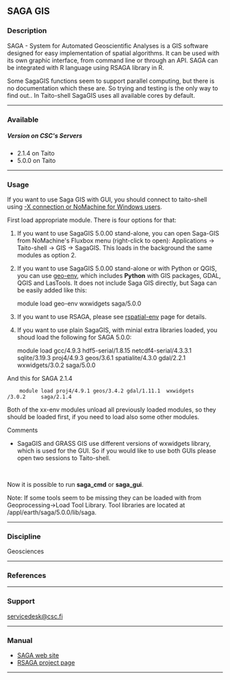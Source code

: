 ## SAGA GIS

### Description

SAGA - System for Automated Geoscientific Analyses is a GIS software designed for easy implementation of spatial algorithms. It can be used with its own graphic interface, from command line or through an API. SAGA can be integrated with R language using RSAGA library in R.

Some SagaGIS functions seem to support parallel computing, but there is no documentation which these are. So trying and testing is the only way to find out.. In Taito-shell SagaGIS uses all available cores by default.

* * *

### Available

##### Version on CSC's Servers

*   2.1.4 on Taito
*   5.0.0 on Taito

* * *

### Usage

If you want to use Saga GIS with GUI, you should connect to taito-shell using [\-X connection or NoMachine for Windows users](https://research.csc.fi/csc-guide-connecting-the-servers-of-csc).

First load appropriate module. There is four options for that:

1) If you want to use SagaGIS 5.0.00 stand-alone, you can open Saga-GIS from NoMachine's Fluxbox menu (right-click to open): Applications -> Taito-shell -> GIS -> SagaGIS. This loads in the background the same modules as option 2.

2) If you want to use SagaGIS 5.0.00 stand-alone or with Python or QGIS, you can use [geo-env](https://research.csc.fi/-/geo-env), which includes **Python** with GIS packages, GDAL, QGIS and LasTools.  It does not include Saga GIS directly, but Saga can be easily added like this:

    module load geo-env wxwidgets saga/5.0.0

3) If you want to use RSAGA, please see [rspatial-env](https://research.csc.fi/-/rspatial-env) page for details.

4) If you want to use plain SagaGIS, with minial extra libraries loaded, you shoud load the following for SAGA 5.0.0:

    module load gcc/4.9.3 hdf5-serial/1.8.15 netcdf4-serial/4.3.3.1 sqlite/3.19.3 proj4/4.9.3 geos/3.6.1 spatialite/4.3.0 gdal/2.2.1 wxwidgets/3.0.2 saga/5.0.0

And this for SAGA 2.1.4

        module load proj4/4.9.1 geos/3.4.2 gdal/1.11.1  wxwidgets    /3.0.2     saga/2.1.4

Both of the xx-env modules unload all previously loaded modules, so they should be loaded first, if you need to load also some other modules.

Comments

*   SagaGIS and GRASS GIS use different versions of wxwidgets library, which is used for the GUI. So if you would like to use both GUIs please open two sessions to Taito-shell.

 

Now it is possible to run **saga\_cmd** or **saga\_gui**.

Note: If some tools seem to be missing they can be loaded with from Geoprocessing->Load Tool Library. Tool libraries are located at /appl/earth/saga/5.0.0/lib/saga.

* * *

### Discipline

Geosciences  

* * *

### References

* * *

### Support

servicedesk@csc.fi

* * *

### Manual

*   [SAGA web site](http://www.saga-gis.org/)
*   [RSAGA project page](http://cran.r-project.org/web/packages/RSAGA/index.html)

* * *